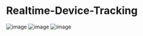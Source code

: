 # Realtime-Device-Tracking
![image](https://github.com/user-attachments/assets/f291c768-6b74-4b19-9714-08a866ac683d)
![image](https://github.com/user-attachments/assets/1e61fdc3-aae8-4463-aa2b-8d52cc43bf33)
![image](https://github.com/user-attachments/assets/dab2e96a-1a79-494b-963e-f12f564176a8)
